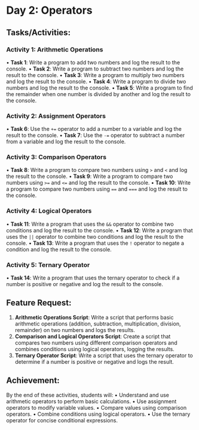 # Day 2: Operators
## Tasks/Activities:
### Activity 1: Arithmetic Operations
• **Task 1**: Write a program to add two numbers and log the result to the console.
• **Task 2**: Write a program to subtract two numbers and log the result to the console.
• **Task 3**: Write a program to multiply two numbers and log the result to the console.
• **Task 4**: Write a program to divide two numbers and log the result to the console.
• **Task 5**: Write a program to find the remainder when one number is divided by another and log the result to the console.
### Activity 2: Assignment Operators
• **Task 6**: Use the `+=` operator to add a number to a variable and log the result to the console.
• **Task 7**: Use the `-=` operator to subtract a number from a variable and log the result to the console.
### Activity 3: Comparison Operators
• **Task 8**: Write a program to compare two numbers using `>` and `<` and log the result to the console.
• **Task 9**: Write a program to compare two numbers using `>=` and `<=` and log the result to the console.
• **Task 10**: Write a program to compare two numbers using `==` and `===` and log the result to the console.
### Activity 4: Logical Operators
• **Task 11**: Write a program that uses the `&&` operator to combine two conditions and log the result to the console.
• **Task 12**: Write a program that uses the `||` operator to combine two conditions and log the result to the console.
• **Task 13**: Write a program that uses the `!` operator to negate a condition and log the result to the console.
### Activity 5: Ternary Operator
• **Task 14**: Write a program that uses the ternary operator to check if a number is positive or negative and log the result to the console.
## Feature Request:
1. **Arithmetic Operations Script**: Write a script that performs basic arithmetic operations (addition, subtraction, multiplication, division, remainder) on two numbers and logs the results.
2. **Comparison and Logical Operators Script**: Create a script that compares two numbers using different comparison operators and combines conditions using logical operators, logging the results.
3. **Ternary Operator Script**: Write a script that uses the ternary operator to determine if a number is positive or negative and logs the result.
## Achievement:
By the end of these activities, students will:
• Understand and use arithmetic operators to perform basic calculations.
• Use assignment operators to modify variable values.
• Compare values using comparison operators.
• Combine conditions using logical operators.
• Use the ternary operator for concise conditional expressions.
